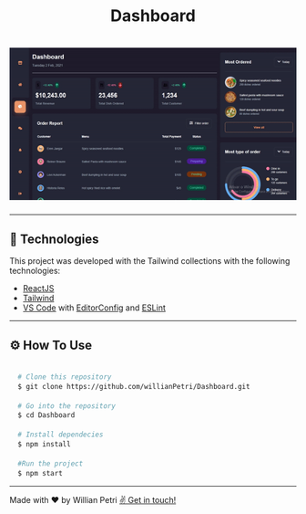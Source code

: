 <h1 align="center">
  Dashboard
</h1>

<h1 align="center">
  <img src="./public/github/dashboard.gif">
</h1>

---

## 🚀 Technologies

This project was developed with the Tailwind collections with the following technologies:

- [ReactJS](https://reactjs.org)
- [Tailwind](https://tailwindcss.com/)
- [VS Code](https://code.visualstudio.com/) with [EditorConfig](https://marketplace.visualstudio.com/items?itemName=EditorConfig.EditorConfig) and [ESLint](https://marketplace.visualstudio.com/items?itemName=dbaeumer.vscode-eslint)

---

## ⚙️ How To Use

```bash

  # Clone this repository
  $ git clone https://github.com/willianPetri/Dashboard.git

  # Go into the repository
  $ cd Dashboard

  # Install dependecies
  $ npm install

  #Run the project
  $ npm start
```

---

Made with ❤ by Willian Petri  [✌ Get in touch!](https://www.linkedin.com/in/willian-petri-84a935135/)

